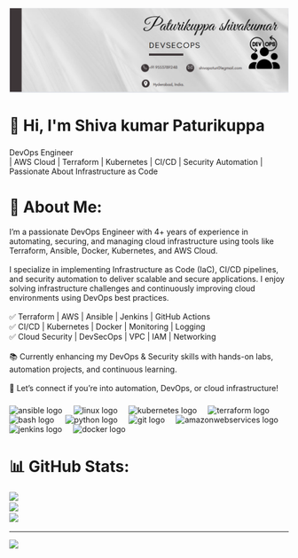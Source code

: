 ![alt text](image.png)

<h1 align="left">👋 Hi, I'm Shiva kumar Paturikuppa</h1>

###

<p align="left">DevOps Engineer<br>| AWS Cloud | Terraform | Kubernetes | CI/CD | Security Automation | Passionate About Infrastructure as Code</p>

# 💫 About Me:
I’m a passionate DevOps Engineer with 4+ years of experience in automating, securing, and managing cloud infrastructure using tools like Terraform, Ansible, Docker, Kubernetes, and AWS Cloud.<br><br>I specialize in implementing Infrastructure as Code (IaC), CI/CD pipelines, and security automation to deliver scalable and secure applications. I enjoy solving infrastructure challenges and continuously improving cloud environments using DevOps best practices.<br><br>✅ Terraform | AWS | Ansible | Jenkins | GitHub Actions<br>✅ CI/CD | Kubernetes | Docker | Monitoring | Logging<br>✅ Cloud Security | DevSecOps | VPC | IAM | Networking<br><br>📚 Currently enhancing my DevOps & Security skills with hands-on labs, automation projects, and continuous learning.<br><br>🚀 Let’s connect if you’re into automation, DevOps, or cloud infrastructure!


###

<div align="left">
  <img src="https://cdn.jsdelivr.net/gh/devicons/devicon/icons/ansible/ansible-original.svg" height="40" alt="ansible logo"  />
  <img width="12" />
  <img src="https://cdn.jsdelivr.net/gh/devicons/devicon/icons/linux/linux-original.svg" height="40" alt="linux logo"  />
  <img width="12" />
  <img src="https://cdn.jsdelivr.net/gh/devicons/devicon/icons/kubernetes/kubernetes-plain.svg" height="40" alt="kubernetes logo"  />
  <img width="12" />
  <img src="https://cdn.jsdelivr.net/gh/devicons/devicon/icons/terraform/terraform-original.svg" height="40" alt="terraform logo"  />
  <img width="12" />
  <img src="https://cdn.jsdelivr.net/gh/devicons/devicon/icons/bash/bash-original.svg" height="40" alt="bash logo"  />
  <img width="12" />
  <img src="https://cdn.jsdelivr.net/gh/devicons/devicon/icons/python/python-original.svg" height="40" alt="python logo"  />
  <img width="12" />
  <img src="https://cdn.jsdelivr.net/gh/devicons/devicon/icons/git/git-original.svg" height="40" alt="git logo"  />
  <img width="12" />
  <img src="https://skillicons.dev/icons?i=aws" height="40" alt="amazonwebservices logo"  />
  <img width="12" />
  <img src="https://skillicons.dev/icons?i=jenkins" height="40" alt="jenkins logo"  />
  <img width="12" />
  <img src="https://skillicons.dev/icons?i=docker" height="40" alt="docker logo"  />
</div>

###
# 📊 GitHub Stats:
![](https://github-readme-stats.vercel.app/api?username=shivapaturi&theme=shadow_blue&hide_border=false&include_all_commits=false&count_private=false)<br/>
![](https://nirzak-streak-stats.vercel.app/?user=shivapaturi&theme=shadow_blue&hide_border=false)<br/>
![](https://github-readme-stats.vercel.app/api/top-langs/?username=shivapaturi&theme=shadow_blue&hide_border=false&include_all_commits=false&count_private=false&layout=compact)

---
[![](https://visitcount.itsvg.in/api?id=shivapaturi&icon=0&color=0)](https://visitcount.itsvg.in)

<!-- Proudly created with GPRM ( https://gprm.itsvg.in ) -->